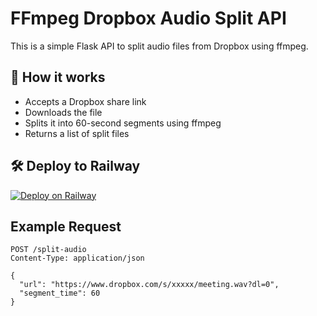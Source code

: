 # FFmpeg Dropbox Audio Split API

This is a simple Flask API to split audio files from Dropbox using ffmpeg.

## 🧪 How it works

- Accepts a Dropbox share link
- Downloads the file
- Splits it into 60-second segments using ffmpeg
- Returns a list of split files

## 🛠 Deploy to Railway

[![Deploy on Railway](https://railway.app/button.svg)](https://railway.app/template/oPuGyN?referrer=chatgpt)

## Example Request

```
POST /split-audio
Content-Type: application/json

{
  "url": "https://www.dropbox.com/s/xxxxx/meeting.wav?dl=0",
  "segment_time": 60
}
```